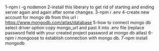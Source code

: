 1-npm i -g nodemon
2-install  this liberary to get rid of starting and ending server again and again after some changes.
3-npm i .env
4-create new account for mongo db from this url : https://www.mongodb.com/atlas/database
5-how to connect mongo db select driver option
  copy mongo_url and past it into .env file (replace password field with your created project password at mongo db atlas)
6-npm i mongoose to establish connection with mongo db.
7-npm install mongodb

